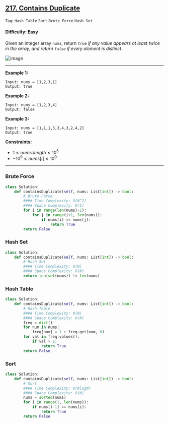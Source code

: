 ## [217. Contains Duplicate](https://leetcode.com/problems/contains-duplicate/)

```Tag```: ```Hash Table``` ```Sort``` ```Brute Force``` ```Hash Set```

#### Difficulty: Easy

Given an integer array ```nums```, return _```true``` if any value appears at least twice in the array, and return ```false``` if every element is distinct_.

![image](https://github.com/quananhle/Python/assets/35042430/7bee9446-633a-4a69-bb5c-7e570ae790b5)

---

__Example 1:__
```
Input: nums = [1,2,3,1]
Output: true
```

__Example 2:__
```
Input: nums = [1,2,3,4]
Output: false
```

__Example 3:__
```
Input: nums = [1,1,1,3,3,4,3,2,4,2]
Output: true
```

__Constraints:__

- $1 \le nums.length \le 10^5$
- $-10^9 \le nums[i] \le 10^9$


---

### Brute Force

```Python
class Solution:
    def containsDuplicate(self, nums: List[int]) -> bool:
        # Brute Force
        #### Time Complexity: O(N^2)
        #### Space Complexity: O(1)
        for i in range(len(nums)-1):
            for j in range(i+1, len(nums)):
                if nums[i] == nums[j]:
                    return True
        return False    
```

### Hash Set

```Python
class Solution:
    def containsDuplicate(self, nums: List[int]) -> bool:
        # Hash Set
        #### Time Complexity: O(N)
        #### Space Complexity: O(N)
        return len(set(nums)) != len(nums)
```

### Hash Table
        
```Python
class Solution:
    def containsDuplicate(self, nums: List[int]) -> bool:
        # Hash Table
        #### Time Complexity: O(N)
        #### Space Complexity: O(N)
        freq = dict()
        for num in nums:
            freq[num] = 1 + freq.get(num, 0)
        for val in freq.values():
            if val > 1:
                return True
        return False
```

### Sort

```Python
class Solution:
    def containsDuplicate(self, nums: List[int]) -> bool:
        # Sort
        #### Time Complexity: O(NlogN)
        #### Space Complexity: O(N)
        nums = sorted(nums)
        for i in range(1, len(nums)):
            if nums[i-1] == nums[i]:
                return True
        return False
```
